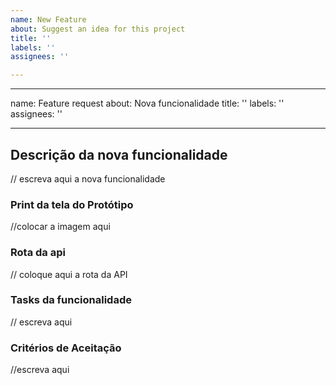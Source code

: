 ```yaml
---
name: New Feature
about: Suggest an idea for this project
title: ''
labels: ''
assignees: ''

---
```


---
name: Feature request
about: Nova funcionalidade
title: ''
labels: ''
assignees: ''

---

## **Descrição da nova funcionalidade**
// escreva aqui a nova funcionalidade

### **Print da tela do Protótipo**
//colocar a imagem aqui

### **Rota da api**
// coloque aqui a rota da API

### **Tasks da funcionalidade**
// escreva aqui

### **Critérios de Aceitação**
//escreva aqui
